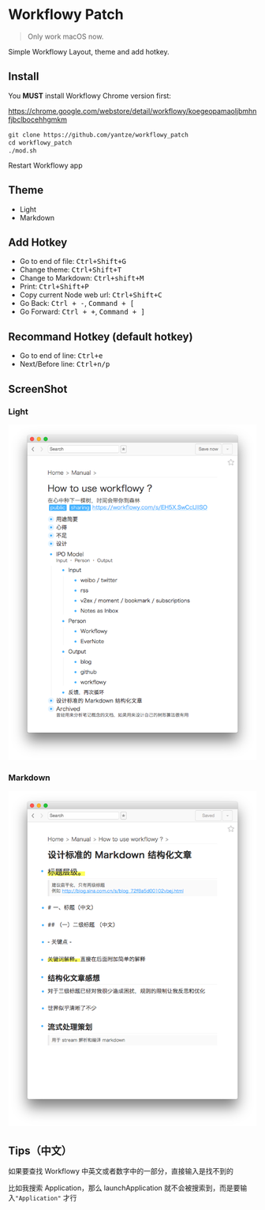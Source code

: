 # Workflowy Patch
> Only work macOS now.

Simple Workflowy Layout, theme and add hotkey.

## Install
You **MUST** install Workflowy Chrome version first:

https://chrome.google.com/webstore/detail/workflowy/koegeopamaoljbmhnfjbclbocehhgmkm
```
git clone https://github.com/yantze/workflowy_patch
cd workflowy_patch
./mod.sh
```

Restart Workflowy app


## Theme
- Light
- Markdown

## Add Hotkey
- Go to end of file: <kbd>Ctrl+Shift+G</kbd>
- Change theme: <kbd>Ctrl+Shift+T</kbd>
- Change to Markdown: <kbd>Ctrl+shift+M</kbd>
- Print: <kbd>Ctrl+Shift+P</kbd>
- Copy current Node web url: <kbd>Ctrl+Shift+C</kbd>
- Go Back: <kbd>Ctrl + -</kbd>, <kbd>Command + [</kbd>
- Go Forward: <kbd>Ctrl + +</kbd>, <kbd>Command + ]</kbd>

## Recommand Hotkey (default hotkey)
- Go to end of line: <kbd>Ctrl+e</kbd>
- Next/Before line: <kbd>Ctrl+n/p</kbd>

## ScreenShot

### Light
![theme-light](./screenshot/theme-light.png)


### Markdown
![theme-markdown](./screenshot/theme-markdown.png)


## Tips（中文）
如果要查找 Workflowy 中英文或者数字中的一部分，直接输入是找不到的

比如我搜索 Application，那么 launchApplication 就不会被搜索到，而是要输入`"Application"` 才行
